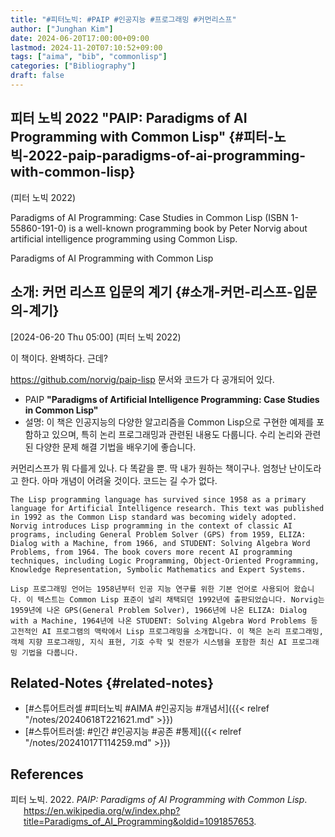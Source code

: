 ```yaml
---
title: "#피터노빅: #PAIP #인공지능 #프로그래밍 #커먼리스프"
author: ["Junghan Kim"]
date: 2024-06-20T17:00:00+09:00
lastmod: 2024-11-20T07:10:52+09:00
tags: ["aima", "bib", "commonlisp"]
categories: ["Bibliography"]
draft: false
---
```


## 피터 노빅 2022 "PAIP: Paradigms of AI Programming with Common Lisp" {#피터-노빅-2022-paip-paradigms-of-ai-programming-with-common-lisp}

(피터 노빅 2022)

Paradigms of AI Programming: Case Studies in Common Lisp (ISBN 1-55860-191-0) is a well-known programming book by Peter Norvig about artificial intelligence programming using Common Lisp.

Paradigms of AI Programming with Common Lisp


## 소개: 커먼 리스프 입문의 계기 {#소개-커먼-리스프-입문의-계기}

<span class="timestamp-wrapper"><span class="timestamp">[2024-06-20 Thu 05:00]</span></span> (피터 노빅 2022)

이 책이다. 완벽하다. 근데?

<https://github.com/norvig/paip-lisp> 문서와 코드가 다 공개되어 있다.

-   PAIP ****"Paradigms of Artificial Intelligence Programming: Case Studies in Common Lisp"****
-   설명: 이 책은 인공지능의 다양한 알고리즘을 Common Lisp으로 구현한 예제를 포함하고 있으며, 특히 논리 프로그래밍과 관련된 내용도 다룹니다. 수리 논리와 관련된 다양한 문제 해결 기법을 배우기에 좋습니다.

커먼리스프가 뭐 다를게 있나. 다 똑같을 뿐. 딱 내가 원하는 책이구나. 엄청난 난이도라고 한다. 아마 개념이 어려울 것이다. 코드는 길 수가 없다.

```text
The Lisp programming language has survived since 1958 as a primary language for Artificial Intelligence research. This text was published in 1992 as the Common Lisp standard was becoming widely adopted. Norvig introduces Lisp programming in the context of classic AI programs, including General Problem Solver (GPS) from 1959, ELIZA: Dialog with a Machine, from 1966, and STUDENT: Solving Algebra Word Problems, from 1964. The book covers more recent AI programming techniques, including Logic Programming, Object-Oriented Programming, Knowledge Representation, Symbolic Mathematics and Expert Systems.

Lisp 프로그래밍 언어는 1958년부터 인공 지능 연구를 위한 기본 언어로 사용되어 왔습니다. 이 텍스트는 Common Lisp 표준이 널리 채택되던 1992년에 출판되었습니다. Norvig는 1959년에 나온 GPS(General Problem Solver), 1966년에 나온 ELIZA: Dialog with a Machine, 1964년에 나온 STUDENT: Solving Algebra Word Problems 등 고전적인 AI 프로그램의 맥락에서 Lisp 프로그래밍을 소개합니다. 이 책은 논리 프로그래밍, 객체 지향 프로그래밍, 지식 표현, 기호 수학 및 전문가 시스템을 포함한 최신 AI 프로그래밍 기법을 다룹니다.
```


## Related-Notes {#related-notes}

-   [#스튜어트러셀 #피터노빅 #AIMA #인공지능 #개념서]({{< relref "/notes/20240618T221621.md" >}})
-   [#스튜어트러셀: #인간 #인공지능 #공존 #통제]({{< relref "/notes/20241017T114259.md" >}})

## References

<style>.csl-entry{text-indent: -1.5em; margin-left: 1.5em;}</style><div class="csl-bib-body">
  <div class="csl-entry">피터 노빅. 2022. <i>PAIP: Paradigms of AI Programming with Common Lisp</i>. <a href="https://en.wikipedia.org/w/index.php?title=Paradigms_of_AI_Programming&oldid=1091857653">https://en.wikipedia.org/w/index.php?title=Paradigms_of_AI_Programming&#38;oldid=1091857653</a>.</div>
</div>
